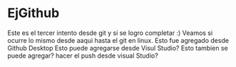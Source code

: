# EjGithub
Este es el tercer intento desde git y si se logro completar :)
Veamos si ocurre lo mismo desde aaqui hasta el git en linux.
Esto fue agregado desde Github Desktop
Esto puede agregarse desde Visul Studio?
Esto tambien se puede agregar?
hacer el push desde visual Studio?